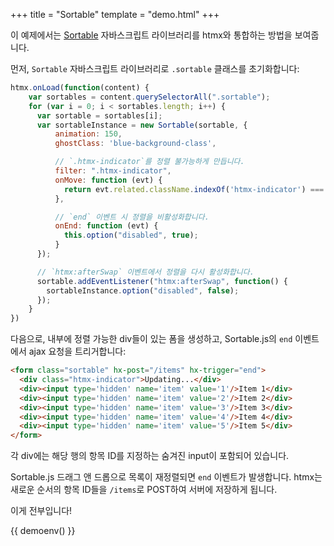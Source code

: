 +++
title = "Sortable"
template = "demo.html"
+++

이 예제에서는 [Sortable](https://sortablejs.github.io/Sortable/) 자바스크립트 라이브러리를 htmx와 통합하는 방법을 보여줍니다.

먼저, `Sortable` 자바스크립트 라이브러리로 `.sortable` 클래스를 초기화합니다:

```js
htmx.onLoad(function(content) {
    var sortables = content.querySelectorAll(".sortable");
    for (var i = 0; i < sortables.length; i++) {
      var sortable = sortables[i];
      var sortableInstance = new Sortable(sortable, {
          animation: 150,
          ghostClass: 'blue-background-class',

          // `.htmx-indicator`를 정렬 불가능하게 만듭니다.
          filter: ".htmx-indicator",
          onMove: function (evt) {
            return evt.related.className.indexOf('htmx-indicator') === -1;
          },

          // `end` 이벤트 시 정렬을 비활성화합니다.
          onEnd: function (evt) {
            this.option("disabled", true);
          }
      });

      // `htmx:afterSwap` 이벤트에서 정렬을 다시 활성화합니다.
      sortable.addEventListener("htmx:afterSwap", function() {
        sortableInstance.option("disabled", false);
      });
    }
})
```

다음으로, 내부에 정렬 가능한 div들이 있는 폼을 생성하고, Sortable.js의 `end` 이벤트에서 ajax 요청을 트리거합니다:

```html
<form class="sortable" hx-post="/items" hx-trigger="end">
  <div class="htmx-indicator">Updating...</div>
  <div><input type='hidden' name='item' value='1'/>Item 1</div>
  <div><input type='hidden' name='item' value='2'/>Item 2</div>
  <div><input type='hidden' name='item' value='3'/>Item 3</div>
  <div><input type='hidden' name='item' value='4'/>Item 4</div>
  <div><input type='hidden' name='item' value='5'/>Item 5</div>
</form>
```

각 div에는 해당 행의 항목 ID를 지정하는 숨겨진 input이 포함되어 있습니다.

Sortable.js 드래그 앤 드롭으로 목록이 재정렬되면 `end` 이벤트가 발생합니다. htmx는 새로운 순서의 항목 ID들을 `/items`로 POST하여 서버에 저장하게 됩니다.

이게 전부입니다!

{{ demoenv() }}

<script src="https://cdn.jsdelivr.net/npm/sortablejs@latest/Sortable.min.js"></script>
<script>

    //=========================================================================
    // Fake Server Side Code
    //=========================================================================
    htmx.onLoad(function(content) {
        var sortables = content.querySelectorAll(".sortable");
        for (var i = 0; i < sortables.length; i++) {
          var sortable = sortables[i];
          var sortableInstance = new Sortable(sortable, {
              animation: 150,
              ghostClass: 'blue-background-class',

              // Make the `.htmx-indicator` unsortable
              filter: ".htmx-indicator",
              onMove: function (evt) {
                return evt.related.className.indexOf('htmx-indicator') === -1;
              },

              // Disable sorting on the `end` event
              onEnd: function (evt) {
                this.option("disabled", true);
              }
          });

          // Re-enable sorting on the `htmx:afterSwap` event
          sortable.addEventListener("htmx:afterSwap", function() {
            sortableInstance.option("disabled", false);
          });
        }
    })
    
    var listItems = [1, 2, 3, 4, 5]
    // routes
    init("/demo", function(request, params){
      return '<form id="example1" class="list-group col sortable" hx-post="/items" hx-trigger="end">' +
      listContents()
      + "\n</form>";
    });
    
    onPost("/items", function (request, params) {
      console.log(params);
      listItems = params.item;
      return listContents();
    });
    
    // templates
    function listContents() {
      return '<div class="htmx-indicator" style="cursor: default">Updating...</div>' + listItems.map(function(val) {
        return `  <div style="border:1px solid #DEDEDE; padding:12px; margin: 8px; width:200px; cursor: grab" ondrag="this.style.cursor = 'grabbing'" ><input type="hidden" name="item" value="` + val + `"/> Item ` + val + `</div>`;
      }).join("\n");
    }

</script>
